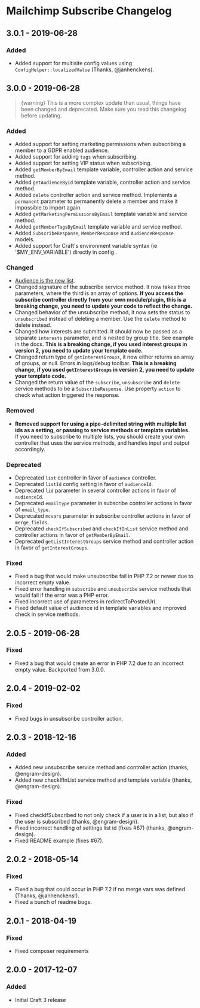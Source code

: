 # Mailchimp Subscribe Changelog

## 3.0.1 - 2019-06-28

### Added
- Added support for multisite config values using `ConfigHelper::localizedValue` (Thanks, @janhenckens). 


## 3.0.0 - 2019-06-28

> {warning} This is a more complex update than usual, things have been changed and deprecated. Make sure you read this changelog before updating. 

### Added
- Added support for setting marketing permissions when subscribing a member to a GDPR enabled audience. 
- Added support for adding `tags` when subscribing.
- Added support for setting VIP status when subscribing.
- Added `getMemberByEmail` template variable, controller action and service method.
- Added `getAudienceById` template variable, controller action and service method.
- Added `delete` controller action and service method. Implements a `permanent` parameter to permanently delete a member and make it impossible to import again.
- Added `getMarketingPermissionsByEmail` template variable and service method.
- Added `getMemberTagsByEmail` template variable and service method.
- Added `SubscribeResponse`, `MemberResponse` and `AudienceResponse` models.
- Added support for Craft's environment variable syntax (ie '$MY_ENV_VARIABLE') directly in config .

### Changed
- [Audience is the new list](https://mailchimp.com/resources/introducing-your-new-audience-dashboard/). 
- Changed signature of the subscribe service method. It now takes three parameters, where the third is an array of options. **If you access the subscribe controller directly
from your own module/plugin, this is a breaking change, you need to update your code to reflect the change.**
- Changed behavior of the unsubscribe method, it now sets the status to `unsubscribed` instead of deleting a member. Use the `delete` method to delete instead.
- Changed how interests are submitted. It should now be passed as a separate `interests` parameter, and is nested by group title. See example in the docs. **This is a breaking change, if you used interest groups in version 2, you need to update your template code.**
- Changed return type of `getInterestGroups`, it now either returns an array of groups, or null. Errors in logs/debug toolbar. **This is a breaking change, if you used `getInterestGroups` in version 2, you need to update your template code.**
- Changed the return value of the `subscribe`, `unsubscribe` and `delete` service methods to be a `SubscribeResponse`. Use property `action` to check what action triggered the response.

### Removed
- **Removed support for using a pipe-delimited string with multiple list ids as a setting, or passing to service methods or 
template variables.** If you need to subscribe to multiple lists, you should create your own controller that uses the service methods,
and handles input and output accordingly.       

### Deprecated
- Deprecated `list` controller in favor of `audience` controller.
- Deprecated `listId` config setting in favor of `audienceId`.
- Deprecated `lid` parameter in several controller actions in favor of `audienceId`.
- Deprecated `emailtype` parameter in subscribe controller actions in favor of `email_type`.
- Deprecated `mcvars` parameter in subscribe controller actions in favor of `merge_fields`.
- Deprecated `checkIfSubscribed` and `checkIfInList` service method and controller actions in favor of `getMemberByEmail`.
- Deprecated `getListInterestGroups` service method and controller action in favor of `getInterestGroups`.

### Fixed
- Fixed a bug that would make unsubscribe fail in PHP 7.2 or newer due to incorrect empty value.
- Fixed error handling in `subscribe` and `unsubscribe` service methods that would fail if the error was a PHP error.
- Fixed incorrect use of parameters in redirectToPostedUrl.
- Fixed default value of audience id in template variables and improved check in service methods.


## 2.0.5 - 2019-06-28
### Fixed
- Fixed a bug that would create an error in PHP 7.2 due to an incorrect empty value. Backported from 3.0.0.

## 2.0.4 - 2019-02-02
### Fixed
- Fixed bugs in unsubscribe controller action.

## 2.0.3 - 2018-12-16
### Added
- Added new unsubscribe service method and controller action (thanks, @engram-design).
- Added new checkIfInList service method and template variable (thanks, @engram-design).  

### Fixed
- Fixed checkIfSubscribed to not only check if a user is in a list, but also if the user is subscribed (thanks, @engram-design).
- Fixed incorrect handling of settings list id (fixes #67) (thanks, @engram-design).
- Fixed README example (fixes #67). 

## 2.0.2 - 2018-05-14
### Fixed
- Fixed a bug that could occur in PHP 7.2 if no merge vars was defined (Thanks, @janhenckens!). 
- Fixed a bunch of readme bugs.

## 2.0.1 - 2018-04-19
### Fixed
- Fixed composer requirements

## 2.0.0 - 2017-12-07
### Added
- Initial Craft 3 release
